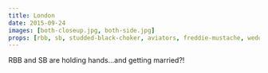 ```yaml
---
title: London
date: 2015-09-24
images: [both-closeup.jpg, both-side.jpg]
props: [rbb, sb, studded-black-choker, aviators, freddie-mustache, wedding-dress, bondage-gear, picture-frame, wedding-present]
---
```

RBB and SB are holding hands...and getting married?!
